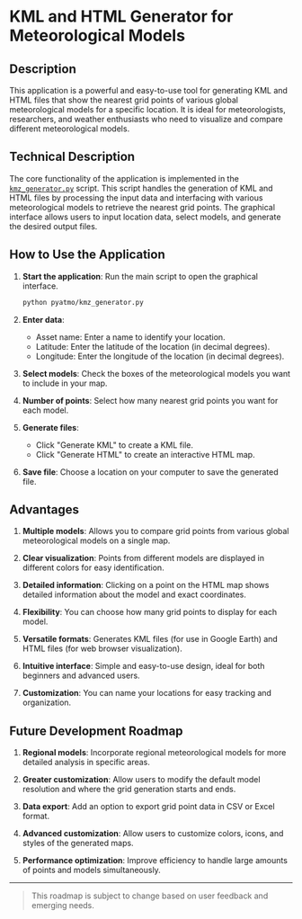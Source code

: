 # KML and HTML Generator for Meteorological Models

## Description

This application is a powerful and easy-to-use tool for generating KML and HTML files that show the nearest grid points of various global meteorological models for a specific location. It is ideal for meteorologists, researchers, and weather enthusiasts who need to visualize and compare different meteorological models.

## Technical Description

The core functionality of the application is implemented in the [`kmz_generator.py`](pyatmo/kmz_generator.py) script. This script handles the generation of KML and HTML files by processing the input data and interfacing with various meteorological models to retrieve the nearest grid points. The graphical interface allows users to input location data, select models, and generate the desired output files.

## How to Use the Application

1. **Start the application**: Run the main script to open the graphical interface.

    ```sh
    python pyatmo/kmz_generator.py
    ```

2. **Enter data**:
   - Asset name: Enter a name to identify your location.
   - Latitude: Enter the latitude of the location (in decimal degrees).
   - Longitude: Enter the longitude of the location (in decimal degrees).

3. **Select models**: Check the boxes of the meteorological models you want to include in your map.

4. **Number of points**: Select how many nearest grid points you want for each model.

5. **Generate files**:
   - Click "Generate KML" to create a KML file.
   - Click "Generate HTML" to create an interactive HTML map.

6. **Save file**: Choose a location on your computer to save the generated file.

## Advantages

1. **Multiple models**: Allows you to compare grid points from various global meteorological models on a single map.

2. **Clear visualization**: Points from different models are displayed in different colors for easy identification.

3. **Detailed information**: Clicking on a point on the HTML map shows detailed information about the model and exact coordinates.

4. **Flexibility**: You can choose how many grid points to display for each model.

5. **Versatile formats**: Generates KML files (for use in Google Earth) and HTML files (for web browser visualization).

6. **Intuitive interface**: Simple and easy-to-use design, ideal for both beginners and advanced users.

7. **Customization**: You can name your locations for easy tracking and organization.

## Future Development Roadmap

1. **Regional models**: Incorporate regional meteorological models for more detailed analysis in specific areas.

2. **Greater customization**: Allow users to modify the default model resolution and where the grid generation starts and ends.

3. **Data export**: Add an option to export grid point data in CSV or Excel format.

4. **Advanced customization**: Allow users to customize colors, icons, and styles of the generated maps.

6. **Performance optimization**: Improve efficiency to handle large amounts of points and models simultaneously.

---

> This roadmap is subject to change based on user feedback and emerging needs.
